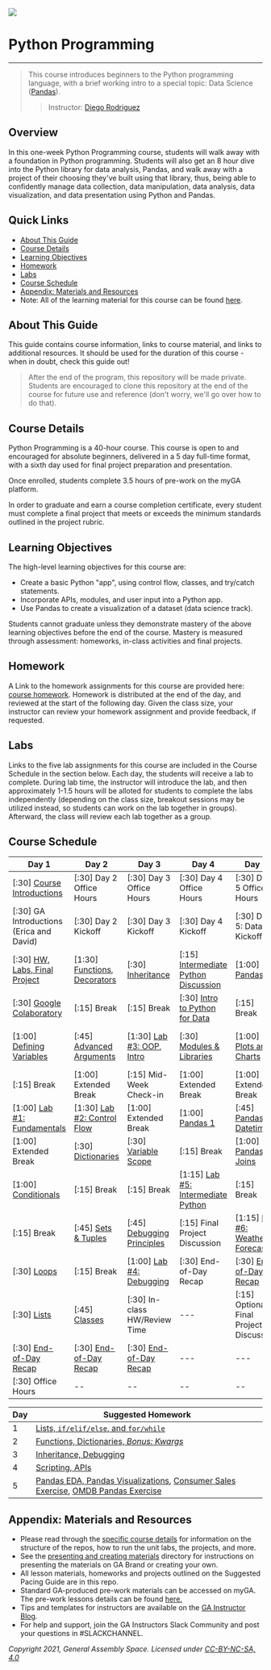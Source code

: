 <!---
This guide was developed by Susi Remondi and heavily updated by Diego Rodriguez for PYTHON-621 / June 21-26, 2021 / VIRTUAL.

--->

![](https://ga-dash.s3.amazonaws.com/production/assets/logo-9f88ae6c9c3871690e33280fcf557f33.png)

# Python Programming

----

> This course introduces beginners to the Python programming language, with a brief working intro to a special topic: Data Science ([Pandas](https://pandas.pydata.org/docs/user_guide/index.html#user-guide)).
>> Instructor: [Diego Rodriguez](https://generalassemb.ly/instructors/diego-rodriguez/16908)

## Overview
In this one-week Python Programming course, students will walk away with a foundation in Python programming. Students will also get an 8 hour dive into the Python library for data analysis, Pandas, and walk away with a project of their choosing they've built using that library, thus, being able to confidently manage data collection, data manipulation, data analysis, data visualization, and data presentation using Python and Pandas.

## Quick Links
- [About This Guide](#about-this-guide)
- [Course Details](#course-details)
- [Learning Objectives](#learning-objectives)
- [Homework](#homework)
- [Labs](#labs)
- [Course Schedule](#course-schedule)
- [Appendix: Materials and Resources](#appendix-materials-and-resources)
- Note: All of the learning material for this course can be found [here](XXXXX).

## About This Guide

This guide contains course information, links to course material, and links to additional resources. It should be used for the duration of this course - when in doubt, check this guide out! 

> After the end of the program, this repository will be made private. Students are encouraged to clone this repository at the end of the course for future use and reference (don't worry, we'll go over how to do that). 

## Course Details
Python Programming is a 40-hour course. This course is open to and encouraged for absolute beginners, delivered in a 5 day full-time format, with a sixth day used for final project preparation and presentation.

Once enrolled, students complete 3.5 hours of pre-work on the myGA platform.

In order to graduate and earn a course completion certificate, every student must complete a final project that meets or exceeds the minimum standards outlined in the project rubric. 

## Learning Objectives
The high-level learning objectives for this course are:

- Create a basic Python "app", using control flow, classes, and try/catch statements.
- Incorporate APIs, modules, and user input into a Python app.
- Use Pandas to create a visualization of a dataset (data science track).

Students cannot graduate unless they demonstrate mastery of the above learning objectives before the end of the course. Mastery is measured through assessment: homeworks, in-class activities and final projects.

## Homework
A Link to the homework assignments for this course are provided here: [course homework](xxxx). Homework is distributed at the end of the day, and reviewed at the start of the following day. Given the class size, your instructor can review your homework assignment and provide feedback, if requested. 

## Labs
Links to the five lab assignments for this course are included in the Course Schedule in the section below. Each day, the students will receive a lab to complete. During lab time, the instructor will introduce the lab, and then approximately 1-1.5 hours will be alloted for students to complete the labs independently (depending on the class size, breakout sessions may be utilized instead, so students can work on the lab together in groups). Afterward, the class will review each lab together as a group. 

## Course Schedule

Day 1  | Day 2   | Day 3   | Day 4  | Day 5 | Day 6   | 
---------------- | ---------------- | ---------------- | ---------------- | ---------------- | ---------------- |
[:30] [Course Introductions][1-1A]  | [:30] Day 2 Office Hours | [:30] Day 3 Office Hours |  [:30] Day 4 Office Hours | [:30] Day 5 Office Hours | [:30] [Day 6: Summary Kickoff][6-1A]  |
[:30] GA Introductions (Erica and David) | [:30] Day 2 Kickoff |  [:30] Day 3 Kickoff  | [:30] Day 4 Kickoff  | [:30] Day 5: Data Kickoff | [2:00] In-Class: Final Project Workshop |
[:30] [HW, Labs, Final Project][1-1H] | [1:30] [Functions][2-1B], [Decorators][2-1BB]  | [:30] [Inheritance][3-1B]   | [:15] [Intermediate Python Discussion][4-1B] |  [1:00] [Pandas 2][5-1F] | [1:00] Extended Break |
[:30] [Google Colaboratory][1-1C]  |  [:15] Break   |  [:15] Break   | [:30] [Intro to Python for Data][5-1B]  | [:15] Break  |  [2:00] [Project Presentations, Data][6-1E]  |
[1:00] [Defining Variables][1-1B]  |  [:45] [Advanced Arguments][2-1C]    | [1:30] [Lab #3: OOP][3-1C], [Intro][3-1CC] | [:30] [Modules & Libraries][4-1E]  | [1:00] [Plots and Charts][5-1E]   | [:30] [Wrap-up & Celebrations, Data][6-1G]  |
[:15] Break   |  [1:00] Extended Break  | [:15] Mid-Week Check-in   |   [1:00] Extended Break  |  [1:00] Extended Break  | --- |
[1:00] [Lab #1: Fundamentals][1-1D]   | [1:30] [Lab #2: Control Flow][2-1D]   |  [1:00] Extended Break  |  [1:00] [Pandas 1][5-1C]  | [:45] [Pandas Datetime][5-1I]    |  --- |
[1:00] Extended Break   | [:30] [Dictionaries][2-1E] |  [:30] [Variable Scope][3-1D]   |  [:15] Break |  [1:00] [Pandas Joins][5-1J]   |  ---  |
[1:00] [Conditionals][1-1E]   | [:15] Break   | [:15] Break   |  [1:15] [Lab #5: Intermediate Python][4-1G]   |   [:15] Break   |  ----  |
[:15] Break   |   [:45] [Sets & Tuples][2-1F]   |  [:45] [Debugging Principles][3-1F]   | [:15] Final Project Discussion |  [1:15] [Lab #6: Weather Forecast][5-1G]  | --- | 
[:30] [Loops][1-1F]  |  [:15] Break   |  [1:00] [Lab #4: Debugging][3-1G]  |  [:30] End-of-Day Recap  |  [:30] [End-of-Day Recap][5-1H] |  ---  |
[:30] [Lists][1-1G]   | [:45] [Classes][2-1G]   |  [:30] In-class HW/Review Time  |  ---  |  [:15] Optional: Final Project Discussion  | ---|
[:30] [End-of-Day Recap][1-1I]  |  [:30] [End-of-Day Recap][2-1H]   | [:30] [End-of-Day Recap][3-1H]  |  ---  | ---  | --- | 
[:30] Office Hours     | --    |  --   |  --   | --   |  --   | 
       
<!---                      
| [:30] [APIs and Requests][5-2G] 
--->


[1-1A]: unit-1-variables/day1-welcome-slides.md
[1-1B]: https://colab.research.google.com/drive/1ot-QxmXfdbQexLJtiRaVqeosibepEVqv?usp=sharing
[1-1C]: https://colab.research.google.com/drive/1riuwhlTRrQIuY4MVnw9AMPVoiKW8K-Xo?usp=sharing
[1-1D]: https://colab.research.google.com/drive/1ztcIUodygDEYDRWMnXIwm2xkG_xl_ase?usp=sharing
[1-1E]: https://colab.research.google.com/drive/1_RnbL2QTD3i4iPhXg2iz19NkjzZ--1ip?usp=sharing
[1-1F]: https://colab.research.google.com/drive/1gmcXnFof6MR4ma9Hl8reyI3YZBo4UcGU?usp=sharing
[1-1G]: https://colab.research.google.com/drive/1IvwKNlJT1d4iA_swGGye7myvLNrACUsy?usp=sharing
[1-1H]: unit-1-variables/day1-hw-labs-final-project.md
[1-1I]: xxxxx

[2-1B]: https://colab.research.google.com/drive/1cJ2tOOaimnRAdt2aXJH01x0x8kwLw7HA?usp=sharing
[2-1BB]: https://colab.research.google.com/drive/1ozuWYeKLUfLmAv9TIYUDaMCCe3F78sV1?usp=sharing
[2-1C]: https://colab.research.google.com/drive/1T7V4nIPFaKbfYj4_N0lN5GnSQs4D6Uip?usp=sharing
[2-1D]: https://colab.research.google.com/drive/1osi0pjYorszSxAyKisNhn_JTQIYvYWe6?usp=sharing
[2-1E]: https://drive.google.com/file/d/15otQYkKeYNysmQWNaInJea0Chy2ztwGs/view?usp=sharing
[2-1F]: https://colab.research.google.com/drive/16s8vMdwOm4P5aOYhe8iwzcNjYXkM6R5J?usp=sharing
[2-1G]: https://colab.research.google.com/drive/1uFS_Px75JWhaf0A1U7y_DMjjWEj25G7i?usp=sharing
[2-1H]: xxxxx

[3-1B]: https://colab.research.google.com/drive/10S0bhvnqrJT8tF2voLNgXZIsgqoXZ8Cl?usp=sharing
[3-1C]: https://colab.research.google.com/drive/1p2P3fIQW990MIRsZTrX66uELUWZUfZjE?usp=sharing
[3-1CC]: https://colab.research.google.com/drive/1i6x_EX95X8663Utrp8IypPuhHSCgYDLu?usp=sharing
[3-1D]: https://colab.research.google.com/drive/16yKZQwo-oWip1hTb0Sr3-v33VUFuMbzs?usp=sharing
[3-1E]: unit-4-troubleshooting/instructor-resources/16-intermediate-variables
[3-1F]: https://colab.research.google.com/drive/1fzYpBHVplY-L_2gkg4Nw6v33S_paVJJg?usp=sharing
[3-1G]: https://colab.research.google.com/drive/1R5XXiKqDKTurdoRVPO7JQxqglvw7shxB?usp=sharing
[3-1H]: xxx

[4-1B]: unit-5-intermediate/instructor-resources/19-intermediate-intro
[4-1C]: unit-5-intermediate/instructor-resources/20-scripting
[4-1E]: unit-5-intermediate/instructor-resources/22-modules
[4-1F]: unit-5-intermediate/instructor-resources/23-apis
[4-1G]: unit-5-intermediate/instructor-resources/24-unit-lab-5

[5-1B]: unit-6-pandas/instructor-resources/01-ds-intro
[5-1C]: unit-6-pandas/instructor-resources/02-pandas-i
[5-1D]: unit-6-pandas/instructor-resources/03-data-viz
[5-1E]: unit-6-pandas/instructor-resources/04-plotting-with-pandas
[5-1F]: unit-6-pandas/instructor-resources/05-pandas-ii
[5-1G]: unit-6-pandas/instructor-resources/06-pandas-unit-lab
[5-1H]: unit-6-pandas/instructor-resources/07-next-steps
[5-1I]: unit-6-pandas/instructor-resources/08-pandas-datetime
[5-1J]: unit-6-pandas/instructor-resources/09-pandas-join
<!---[5-2G]: unit-6-flask/instructor-resources/06-flask-apis--->

[6-1A]: unit-7-data-wrap-up/instructor-resources/01-review
[6-1C]: unit-7-data-wrap-up/instructor-resources/02-project
[6-1E]: unit-7-data-wrap-up/instructor-resources/02-project
[6-1G]: unit-7-data-wrap-up/instructor-resources/03-summary
<!---[6-1B]: unit-7-web-dev-wrap-up/instructor-resources/01-review--->
<!---[6-1D]: unit-7-web-dev-wrap-up/instructor-resources/02-project--->
<!---[6-1F]: unit-7-web-dev-wrap-up/instructor-resources/02-project--->
<!---[6-1H]: unit-7-web-dev-wrap-up/instructor-resources/03-summary--->

Day      | Suggested Homework
-------- | ---------
1        | [Lists, `if/elif/else`, and `for/while`][7-1A]
2        | [Functions, Dictionaries, *Bonus: Kwargs*][7-1B]
3        | [Inheritance, Debugging ][7-1C]
4        | [Scripting, APIs][7-1D]
5        | [Pandas EDA, Pandas Visualizations][7-1E], [Consumer Sales Exercise][7-1G], [OMDB Pandas Exercise][7-1H]
<!---
Extra   | [Rendering Templates, Creating APIs, GET/POST Requests][7-1F]
--->

[7-1A]: unit-1-variables/instructor-resources/hw-5day-day1
[7-1B]: unit-2-control-flow/instructor-resources/hw-5day-day2
[7-1C]: unit-5-intermediate/instructor-resources/hw-5day-day3
[7-1D]: X
[7-1E]: unit-6-pandas/instructor-resources/hw-5day-4pandas
<!---
[7-1F]: unit-6-flask/instructor-resources/hw-5day-4flask
--->
[7-1G]: unit-6-pandas/instructor-resources/10-pandas-consumersales
[7-1H]: unit-6-pandas/instructor-resources/11-pandas-omdb-exercise


## Appendix: Materials and Resources
- Please read through the [specific course details](python-specific-course.md) for information on the structure of the repos, how to run the unit labs, the projects, and more.
- See the [presenting and creating materials](presenting-and-creating-materials/README.md) directory for instructions on presenting the materials on GA Brand or creating your own.
- All lesson materials, homeworks and projects outlined on the Suggested Pacing Guide are in this repo.
- Standard GA-produced pre-work materials can be accessed on myGA. The pre-work lessons details can be found [here.](https://git.generalassemb.ly/python-programming/python-programming/blob/revisions_v2.1/unit-0-prework/instructor-resources/README.md)
- Tips and templates for instructors are available on the [GA Instructor Blog](http://assemblyrequired.ga.co).
- For help and support, join the GA Instructors Slack Community and post your questions in #SLACKCHANNEL.


*Copyright 2021, General Assembly Space. Licensed under [CC-BY-NC-SA, 4.0](https://creativecommons.org/licenses/by-nc-sa/4.0/)*
